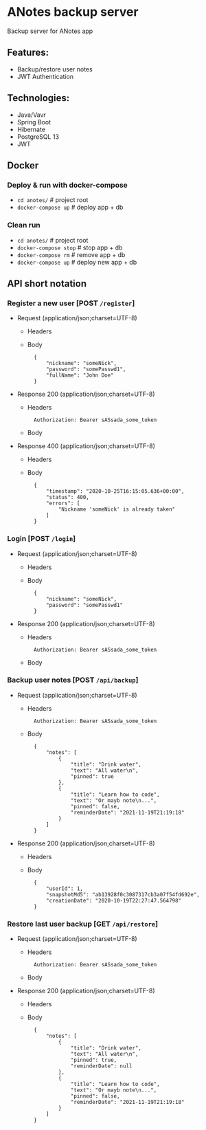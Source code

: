 # ANotes backup server
Backup server for ANotes app

## Features:
+ Backup/restore user notes
+ JWT Authentication

## Technologies:
+ Java/Vavr
+ Spring Boot
+ Hibernate
+ PostgreSQL 13
+ JWT

## Docker

### Deploy & run with docker-compose
+ `cd anotes/` # project root
+ `docker-compose up` # deploy app + db

### Clean run
+ `cd anotes/` # project root
+ `docker-compose stop` # stop app + db
+ `docker-compose rm` # remove app + db
+ `docker-compose up` # deploy new app + db

## API short notation

### Register a new user [POST `/register`]
+ Request (application/json;charset=UTF-8)

    + Headers
    + Body
    
            {
                "nickname": "someNick",
                "password": "somePasswd1",
                "fullName": "John Doe"
            }
+ Response 200 (application/json;charset=UTF-8)
   
    + Headers
    
            Authorization: Bearer sASsada_some_token
            
    + Body
    
+ Response 400 (application/json;charset=UTF-8)

    + Headers
    
    + Body
    
            {
                "timestamp": "2020-10-25T16:15:05.636+00:00",
                "status": 400,
                "errors": [
                    "Nickname 'someNick' is already taken"
                ]
            }

### Login [POST `/login`]
+ Request (application/json;charset=UTF-8)

    + Headers
    
    + Body
    
            {
                "nickname": "someNick",
                "password": "somePasswd1"
            }
            
+ Response 200 (application/json;charset=UTF-8)
   
    + Headers
    
            Authorization: Bearer sASsada_some_token
            
    + Body
        
### Backup user notes [POST `/api/backup`]
+ Request (application/json;charset=UTF-8)

    + Headers
    
            Authorization: Bearer sASsada_some_token
            
    + Body
    
            {
                "notes": [
                    {
                        "title": "Drink water",
                        "text": "All water\n",
                        "pinned": true
                    },
                    {
                        "title": "Learn how to code",
                        "text": "Or mayb note\n...",
                        "pinned": false,
                        "reminderDate": "2021-11-19T21:19:18"
                    }
                ]
            }
            
+ Response 200 (application/json;charset=UTF-8)
   
    + Headers
            
    + Body
            
            {
                "userId": 1,
                "snapshotMd5": "ab13928f0c3087317cb3a07f54fd692e",
                "creationDate": "2020-10-19T22:27:47.564798"
            }

### Restore last user backup [GET `/api/restore`]
+ Request (application/json;charset=UTF-8)

    + Headers
    
            Authorization: Bearer sASsada_some_token
            
    + Body
            
+ Response 200 (application/json;charset=UTF-8)
   
    + Headers
            
    + Body
            
            {
                "notes": [
                    {
                        "title": "Drink water",
                        "text": "All water\n",
                        "pinned": true,
                        "reminderDate": null
                    },
                    {
                        "title": "Learn how to code",
                        "text": "Or mayb note\n...",
                        "pinned": false,
                        "reminderDate": "2021-11-19T21:19:18"
                    }
                ]
            }
